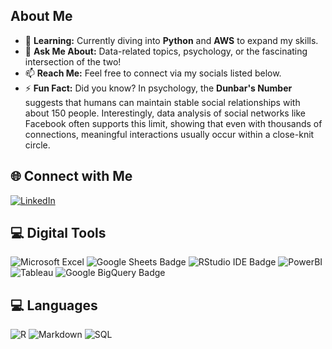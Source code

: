 ## About Me

- 🌱 **Learning:** Currently diving into **Python** and **AWS** to expand my skills.  
- 💬 **Ask Me About:** Data-related topics, psychology, or the fascinating intersection of the two!  
- 📫 **Reach Me:** Feel free to connect via my socials listed below.  
- ⚡ **Fun Fact:** Did you know? In psychology, the **Dunbar's Number** suggests that humans can maintain stable social relationships with about 150 people. Interestingly, data analysis of social networks like Facebook often supports this limit, showing that even with thousands of connections, meaningful interactions usually occur within a close-knit circle.

## 🌐 Connect with Me
[![LinkedIn](https://img.shields.io/badge/LinkedIn-0077B5?style=for-the-badge&logo=linkedin&logoColor=white)](https://linkedin.com/in/yuichirofukushi)

## 💻 Digital Tools
![Microsoft Excel](https://img.shields.io/badge/Microsoft_Excel-217346?style=for-the-badge&logo=microsoft-excel&logoColor=white)
![Google Sheets Badge](https://img.shields.io/badge/Google%20Sheets-34A853?logo=googlesheets&logoColor=fff&style=flat-square)
![RStudio IDE Badge](https://img.shields.io/badge/RStudio%20IDE-75AADB?logo=rstudioide&logoColor=fff&style=flat-square)
![PowerBI](https://img.shields.io/badge/PowerBI-F2C811?style=for-the-badge&logo=Power%20BI&logoColor=white)
![Tableau](https://img.shields.io/badge/Tableau-E97627?style=for-the-badge&logo=tableau&logoColor=white)
![Google BigQuery Badge](https://img.shields.io/badge/Google%20BigQuery-669DF6?logo=googlebigquery&logoColor=fff&style=flat-square)

## 💻 Languages
![R](https://img.shields.io/badge/r-%23276DC3.svg?style=for-the-badge&logo=r&logoColor=white)
![Markdown](https://img.shields.io/badge/markdown-%23000000.svg?style=for-the-badge&logo=markdown&logoColor=white)
![SQL](https://img.shields.io/badge/SQL-32CD32?style=for-the-badge&logo=sqlite&logoColor=white)







